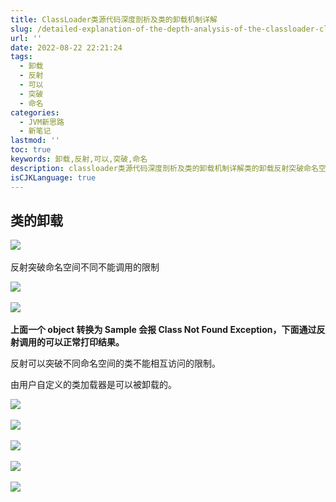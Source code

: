 ```yaml
---
title: ClassLoader类源代码深度剖析及类的卸载机制详解
slug: /detailed-explanation-of-the-depth-analysis-of-the-classloader-class-code-and-the-unloading-mechanism-of-the-class-1pj7jo.html
url: ''
date: 2022-08-22 22:21:24
tags:
  - 卸载
  - 反射
  - 可以
  - 突破
  - 命名
categories:
  - JVM新思路
  - 新笔记
lastmod: ''
toc: true
keywords: 卸载,反射,可以,突破,命名
description: classloader类源代码深度剖析及类的卸载机制详解类的卸载​反射突破命名空间不同不能调用的限制​​上面一个object转换为sample会报classnotfoundexception下面通过反射调用的可以正常打印结果。反射可以突破不同命名空间的类不能相互访问的限制。由用户自定义的类加载器是可以被卸载的。​​​​​
isCJKLanguage: true
---
```

## 类的卸载

![](https://img1.terwergreen.com/api/public/20220822222439.png)​

反射突破命名空间不同不能调用的限制

![](https://img1.terwergreen.com/api/public/20220822224032.png)​

![](https://img1.terwergreen.com/api/public/20220822223920.png)​

**上面一个 object 转换为 Sample 会报 Class Not Found Exception，下面通过反射调用的可以正常打印结果。**

反射可以突破不同命名空间的类不能相互访问的限制。

由用户自定义的类加载器是可以被卸载的。

![](https://img1.terwergreen.com/api/public/20220823003411.png)​

![](https://img1.terwergreen.com/api/public/20220823004518.png)​

![](https://img1.terwergreen.com/api/public/20220823004434.png)​

![](https://img1.terwergreen.com/api/public/20220823004634.png)​

![](https://img1.terwergreen.com/api/public/20220823005001.png)​